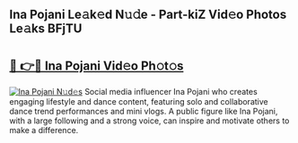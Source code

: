 ## Ina Pojani Le𝚊k𝚎d N𝚞𝚍e - Part-kiZ Vid𝚎o Photos Le𝚊ks BFjTU

# <h2><a href="http://fbd961.evod.top/?m=Ina+Pojani">🔗 👉🔴 Ina Pojani Vid𝚎o Ph𝚘t𝚘s</a></h2>

[![Ina Pojani N𝚞d𝚎s](https://i.imgur.com/8V9OHl7.gif)](http://fbd961.evod.top/?m=Ina+Pojani)
Social media influencer Ina Pojani who creates engaging lifestyle and dance content, featuring solo and collaborative dance trend performances and mini vlogs. A public figure like Ina Pojani, with a large following and a strong voice, can inspire and motivate others to make a difference. 
